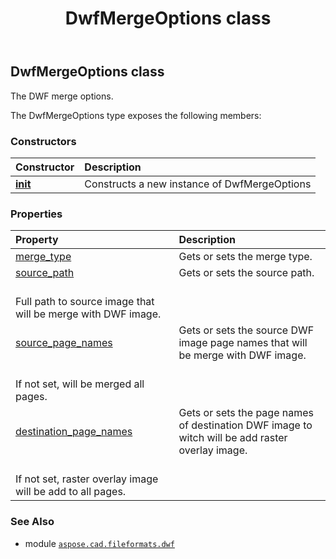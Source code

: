﻿---
title: DwfMergeOptions class
second_title: Aspose.CAD for Python via .NET API References
description: 
type: docs
weight: 30
url: /aspose.cad.fileformats.dwf/dwfmergeoptions/
is_root: false
---

## DwfMergeOptions class

The DWF merge options.



The DwfMergeOptions type exposes the following members:

### Constructors
| Constructor | Description |
| :- | :- |
| [__init__](/cad/python-net/aspose.cad.fileformats.dwf/dwfmergeoptions/__init__/#) | Constructs a new instance of DwfMergeOptions |


### Properties
| Property | Description |
| :- | :- |
| [merge_type](/cad/python-net/aspose.cad.fileformats.dwf/dwfmergeoptions/merge_type) | Gets or sets the merge type. |
| [source_path](/cad/python-net/aspose.cad.fileformats.dwf/dwfmergeoptions/source_path) | Gets or sets the source path.<br/>Full path to source image that will be merge with DWF image. |
| [source_page_names](/cad/python-net/aspose.cad.fileformats.dwf/dwfmergeoptions/source_page_names) | Gets or sets the source DWF image page names that will be merge with DWF image.<br/>If not set, will be merged all pages. |
| [destination_page_names](/cad/python-net/aspose.cad.fileformats.dwf/dwfmergeoptions/destination_page_names) | Gets or sets the page names of destination DWF image to witch will be add raster overlay image.<br/>If not set, raster overlay image will be add to all pages. |



### See Also
* module [`aspose.cad.fileformats.dwf`](..)
